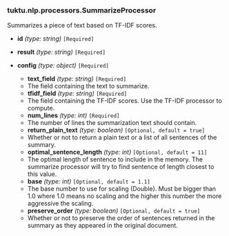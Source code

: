 ### tuktu.nlp.processors.SummarizeProcessor
Summarizes a piece of text based on TF-IDF scores.

  * **id** *(type: string)* `[Required]`

  * **result** *(type: string)* `[Required]`

  * **config** *(type: object)* `[Required]`

    * **text_field** *(type: string)* `[Required]`
    - The field containing the text to summarize.

    * **tfidf_field** *(type: string)* `[Required]`
    - The field containing the TF-IDF scores. Use the TF-IDF processor to compute.

    * **num_lines** *(type: int)* `[Required]`
    - The number of lines the summarization text should contain.

    * **return_plain_text** *(type: boolean)* `[Optional, default = true]`
    - Whether or not to return a plain text or a list of all sentences of the summary.

    * **optimal_sentence_length** *(type: int)* `[Optional, default = 11]`
    - The optimal length of sentence to include in the memory. The summarize processor will try to find sentence of length closest to this value.

    * **base** *(type: int)* `[Optional, default = 1.1]`
    - The base number to use for scaling (Double). Must be bigger than 1.0 where 1.0 means no scaling and the higher this number the more aggressive the scaling.

    * **preserve_order** *(type: boolean)* `[Optional, default = true]`
    - Whether or not to preserve the order of sentences returned in the summary as they appeared in the original document.

